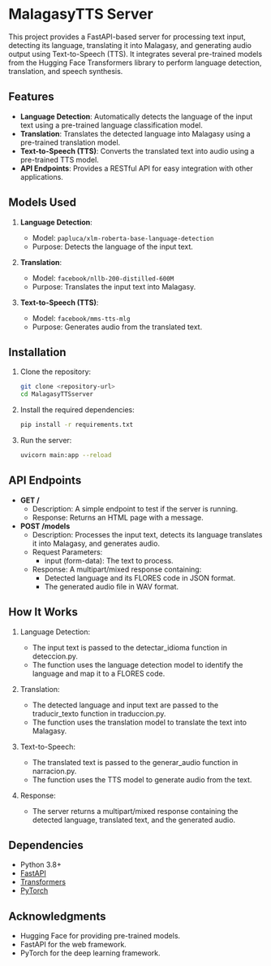 # MalagasyTTS Server

This project provides a FastAPI-based server for processing text input, detecting its language, translating it into Malagasy, and generating audio output using Text-to-Speech (TTS). It integrates several pre-trained models from the Hugging Face Transformers library to perform language detection, translation, and speech synthesis.

## Features

- **Language Detection**: Automatically detects the language of the input text using a pre-trained language classification model.
- **Translation**: Translates the detected language into Malagasy using a pre-trained translation model.
- **Text-to-Speech (TTS)**: Converts the translated text into audio using a pre-trained TTS model.
- **API Endpoints**: Provides a RESTful API for easy integration with other applications.

## Models Used

1. **Language Detection**:
   - Model: `papluca/xlm-roberta-base-language-detection`
   - Purpose: Detects the language of the input text.

2. **Translation**:
   - Model: `facebook/nllb-200-distilled-600M`
   - Purpose: Translates the input text into Malagasy.

3. **Text-to-Speech (TTS)**:
   - Model: `facebook/mms-tts-mlg`
   - Purpose: Generates audio from the translated text.

## Installation

1. Clone the repository:
   ```bash
   git clone <repository-url>
   cd MalagasyTTSserver

2. Install the required dependencies:
    ```bash
    pip install -r requirements.txt

3. Run the server:
    ```bash
    uvicorn main:app --reload

## API Endpoints
- **GET /**
    - Description: A simple endpoint to test if the server is running.
    - Response: Returns an HTML page with a message.
- **POST /models**
    - Description: Processes the input text, detects its language translates it into Malagasy, and generates audio.
    - Request Parameters:
        - input (form-data): The text to process.
    - Response: A multipart/mixed response containing:
        - Detected language and its FLORES code in JSON format.
        - The generated audio file in WAV format.

## How It Works

1. Language Detection:

    - The input text is passed to the detectar_idioma function in deteccion.py.
    - The function uses the language detection model to identify the language and map it to a FLORES code.

2. Translation:

    - The detected language and input text are passed to the traducir_texto function in traduccion.py.
    - The function uses the translation model to translate the text into Malagasy.

3. Text-to-Speech:

    - The translated text is passed to the generar_audio function in narracion.py.
    - The function uses the TTS model to generate audio from the text.

4. Response:

    - The server returns a multipart/mixed response containing the detected language, translated text, and the generated audio.

## Dependencies
- Python 3.8+
- [FastAPI](https://fastapi.tiangolo.com/)
- [Transformers](https://huggingface.co/transformers/)
- [PyTorch](https://pytorch.org/)

## Acknowledgments
- Hugging Face for providing pre-trained models.
- FastAPI for the web framework.
- PyTorch for the deep learning framework.